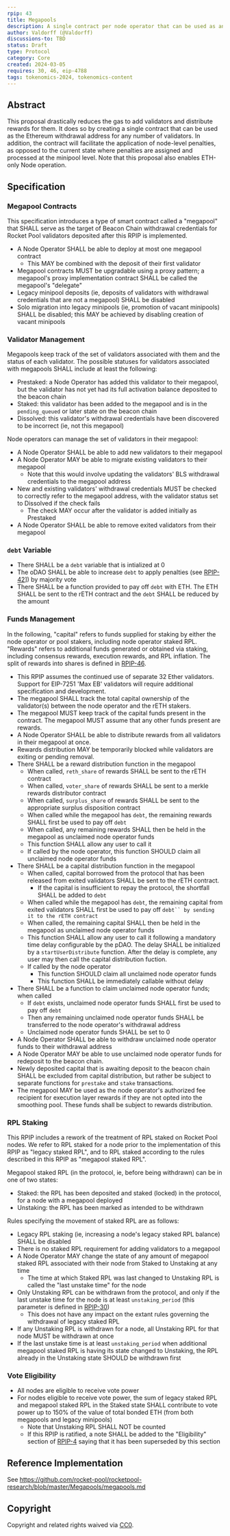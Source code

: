 ```yaml
---
rpip: 43
title: Megapools
description: A single contract per node operator that can be used as an Ethereum withdrawal address for multiple validators. Also allows for ETH-only node operation.
author: Valdorff (@Valdorff)
discussions-to: TBD
status: Draft
type: Protocol
category: Core
created: 2024-03-05
requires: 30, 46, eip-4788
tags: tokenomics-2024, tokenomics-content
---
```


## Abstract
This proposal drastically reduces the gas to add validators and distribute rewards for them. It does so by creating a single contract that can be used as the Ethereum withdrawal address for any number of validators. In addition, the contract will facilitate the application of node-level penalties, as opposed to the current state where penalties are assigned and processed at the minipool level. Note that this proposal also enables ETH-only Node operation.

## Specification

### Megapool Contracts

This specification introduces a type of smart contract called a "megapool" that
SHALL serve as the target of Beacon Chain withdrawal credentials for Rocket Pool
validators deposited after this RPIP is implemented.

- A Node Operator SHALL be able to deploy at most one megapool contract
    - This MAY be combined with the deposit of their first validator
- Megapool contracts MUST be upgradable using a proxy pattern; a megapool's
  proxy implementation contract SHALL be called the megapool's "delegate"
- Legacy minipool deposits (ie, deposits of validators with withdrawal
  credentials that are not a megapool) SHALL be disabled
- Solo migration into legacy minipools (ie, promotion of vacant minipools)
  SHALL be disabled; this MAY be achieved by disabling creation of vacant
  minipools

### Validator Management

Megapools keep track of the set of validators associated with them and the
status of each validator. The possible statuses for validators associated with
megapools SHALL include at least the following:
  - Prestaked: a Node Operator has added this validator to their megapool, but
               the validator has not yet had its full activation balance
               deposited to the beacon chain
  - Staked:    this validator has been added to the megapool and is in the
               `pending_queued` or later state on the beacon chain
  - Dissolved: this validator's withdrawal credentials have been discovered to
               be incorrect (ie, not this megapool)

Node operators can manage the set of validators in their megapool:

- A Node Operator SHALL be able to add new validators to their megapool
- A Node Operator MAY be able to migrate existing validators to their megapool
     - Note that this would involve updating the validators' BLS withdrawal
       credentials to the megapool address
- New and existing validators' withdrawal credentials MUST be checked to
  correctly refer to the megapool address, with the validator status set to
  Dissolved if the check fails
     - The check MAY occur after the validator is added initially as Prestaked
- A Node Operator SHALL be able to remove exited validators from their megapool

### `debt` Variable
- There SHALL be a `debt` variable that is intialized at 0
- The oDAO SHALL be able to increase `debt` to apply penalties (see [RPIP-42](./RPIP-42.md/#penalizable-offenses)]) by majority vote
- There SHALL be a function provided to pay off `debt` with ETH. The ETH SHALL be sent to the rETH contract  and the `debt` SHALL be reduced by the amount


### Funds Management

In the following, "capital" refers to funds supplied for staking by either the
node operator or pool stakers, including node operator staked RPL. "Rewards"
refers to additional funds generated or obtained via staking, including
consensus rewards, execution rewards, and RPL inflation. The split of rewards
into shares is defined in [RPIP-46](RPIP-46.md).

- This RPIP assumes the continued use of separate 32 Ether validators. Support for
  EIP-7251 'Max EB' validators will require additional specification and development.
- The megapool SHALL track the total capital ownership of the validator(s) between
  the node operator and the rETH stakers.
- The megapool MUST keep track of the capital funds present in the contract.
  The megapool MUST assume that any other funds present are rewards.
- A Node Operator SHALL be able to distribute rewards from all validators in their
  megapool at once.
- Rewards distribution MAY be temporarily blocked while validators are exiting or
  pending removal.
- There SHALL be a reward distribution function in the megapool
  - When called, `reth_share` of rewards SHALL be sent to the rETH contract
  - When called, `voter_share` of rewards SHALL be sent to a merkle rewards
    distributor contract
  - When called, `surplus_share` of rewards SHALL be sent to the appropriate
    surplus disposition contract
  - When called while the megapool has `debt`, the remaining rewards SHALL first be used to pay off `debt`
   - When called, any remaining rewards SHALL then be held in the megapool as unclaimed node operator funds 
  - This function SHALL allow any user to call it
  - If called by the node operator, this function SHOULD claim all unclaimed node operator funds
- There SHALL be a capital distribution function in the megapool
  - When called, capital borrowed from the protocol that has been released from
    exited validators SHALL be sent to the rETH contract.
    - If the capital is insufficient to repay the protocol, the shortfall SHALL be added to `debt`
  - When called while the megapool has `debt`, the remaining capital from exited validators SHALL first be used to pay off `debt`` by sending it to the rETH contract`
  - When called, the remaining capital SHALL then be held in the megapool as unclaimed node operator funds
  - This function SHALL allow any user to call it following a mandatory time
    delay configurable by the pDAO. The delay SHALL be initialized by a
    `startUserDistribute` function. After the delay is complete, any user may
    then call the capital distribution fuction.
  - If called by the node operator
    - This function SHOULD claim all unclaimed node operator funds
    - This function SHALL be immediately callable without delay
- There SHALL be a function to claim unclaimed node operator funds; when called
  - If `debt` exists, unclaimed node operator funds SHALL first be used to pay off `debt`
  - Then any remaining unclaimed node operator funds SHALL be transferred to the node operator's
    withdrawal address
  - Unclaimed node operator funds SHALL be set to 0
- A Node Operator SHALL be able to withdraw unclaimed node operator funds to
  their withdrawal address
- A Node Operator MAY be able to use unclaimed node operator funds for redeposit
  to the beacon chain.
- Newly deposited capital that is awaiting deposit to the beacon chain SHALL be
  excluded from capital distribution, but rather be subject to separate functions
  for `prestake` and `stake` transactions.
- The megapool MAY be used as the node operator's authorized fee recipient for
  execution layer rewards if they are not opted into the smoothing pool. These
  funds shall be subject to rewards distribution.

### RPL Staking

This RPIP includes a rework of the treatment of RPL staked on Rocket Pool
nodes. We refer to RPL staked for a node prior to the implementation of this
RPIP as "legacy staked RPL", and to RPL staked according to the rules described
in this RPIP as "megapool staked RPL".

Megapool staked RPL (in the protocol, ie, before being withdrawn) can be in one
of two states:
- Staked: the RPL has been deposited and staked (locked) in the protocol, for a
          node with a megapool deployed
- Unstaking: the RPL has been marked as intended to be withdrawn

Rules specifying the movement of staked RPL are as follows:

- Legacy RPL staking (ie, increasing a node's legacy staked RPL balance) SHALL
  be disabled
- There is no staked RPL requirement for adding validators to a megapool
- A Node Operator MAY change the state of any amount of megapool staked RPL
  associated with their node from Staked to Unstaking at any time
    - The time at which Staked RPL was last changed to Unstaking RPL is called the
      "last unstake time" for the node
- Only Unstaking RPL can be withdrawn from the protocol, and only if the last
  unstake time for the node is at least `unstaking_period` (this parameter is
  defined in [RPIP-30](RPIP-30.md))
    - This does not have any impact on the extant rules governing the
      withdrawal of legacy staked RPL
- If any Unstaking RPL is withdrawn for a node, all Unstaking RPL for that node
  MUST be withdrawn at once
- If the last unstake time is at least `unstaking_period` when additional
  megapool staked RPL is having its state changed to Unstaking, the RPL already
  in the Unstaking state SHOULD be withdrawn first

### Vote Eligibility

- All nodes are eligible to receive vote power
- For nodes eligible to receive vote power, the sum of legacy staked RPL and
  megapool staked RPL in the Staked state SHALL contribute to vote power up to
  150% of the value of total bonded ETH (from both megapools and legacy
  minipools)
  - Note that Unstaking RPL SHALL NOT be counted
  - If this RPIP is ratified, a note SHALL be added to the "Eligibility" section of [RPIP-4](./RPIP-4.md) saying that it has been superseded by this section

## Reference Implementation
See <https://github.com/rocket-pool/rocketpool-research/blob/master/Megapools/megapools.md>

## Copyright
Copyright and related rights waived via [CC0](https://creativecommons.org/publicdomain/zero/1.0/).
